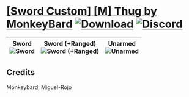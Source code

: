# [\[Sword Custom\] \[M\] Thug by MonkeyBard](https://github.com/Klokinator/FE-Repo/tree/main/Battle%20Animations/Infantry%20-%20(Swd)%20Thieves,%20Rogues,%20Assassins/%5BSword%20Custom%5D%20%5BM%5D%20Thug%20by%20MonkeyBard) [![Download](https://img.shields.io/badge/Download--red?style=social&logo=github)](https://minhaskamal.github.io/DownGit/#/home?url=https://github.com/Klokinator/FE-Repo/tree/main/Battle%20Animations/Infantry%20-%20(Swd)%20Thieves,%20Rogues,%20Assassins/%5BSword%20Custom%5D%20%5BM%5D%20Thug%20by%20MonkeyBard) [![Discord](https://img.shields.io/badge/Discord--blue?style=social&logo=discord)](https://discord.gg/C7VNGnyTPA)

| <b>Sword</b><br/><img alt="Sword" src="https://raw.githubusercontent.com/Klokinator/FE-Repo/main/Battle%20Animations/Infantry%20-%20(Swd)%20Thieves,%20Rogues,%20Assassins/%5BSword%20Custom%5D%20%5BM%5D%20Thug%20by%20MonkeyBard/1.%20Sword/Sword.gif"/> | <b>Sword (+Ranged)</b><br/><img alt="Sword (+Ranged)" src="https://raw.githubusercontent.com/Klokinator/FE-Repo/main/Battle%20Animations/Infantry%20-%20(Swd)%20Thieves,%20Rogues,%20Assassins/%5BSword%20Custom%5D%20%5BM%5D%20Thug%20by%20MonkeyBard/1.%20Sword%20(+Ranged)/Sword.gif"/> | <b>Unarmed</b><br/><img alt="Unarmed" src="https://raw.githubusercontent.com/Klokinator/FE-Repo/main/Battle%20Animations/Infantry%20-%20(Swd)%20Thieves,%20Rogues,%20Assassins/%5BSword%20Custom%5D%20%5BM%5D%20Thug%20by%20MonkeyBard/8.%20Unarmed/Unarmed.gif"/> |
| :---: | :---: | :---: |

## Credits

Monkeybard, Miguel-Rojo

